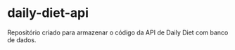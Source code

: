 # daily-diet-api

Repositório criado para armazenar o código da API de Daily Diet com banco de dados.